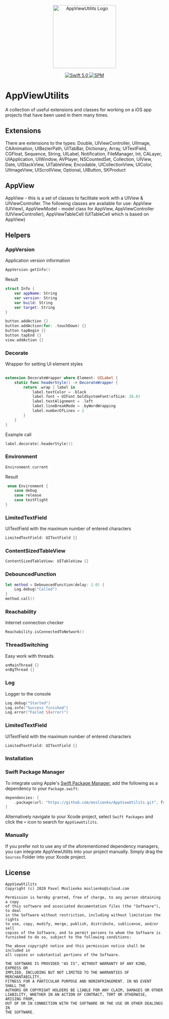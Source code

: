 <p align="center">
   <img width="200" src="https://raw.githubusercontent.com/SvenTiigi/SwiftKit/gh-pages/readMeAssets/SwiftKitLogo.png" alt="AppViewUtilits Logo">
</p>
<p align="center">
   <a href="https://developer.apple.com/swift/">
      <img src="https://img.shields.io/badge/Swift-5.0-orange.svg?style=flat" alt="Swift 5.0">
   </a>
   <a href="https://github.com/apple/swift-package-manager">
      <img src="https://img.shields.io/badge/Swift%20Package%20Manager-compatible-brightgreen.svg" alt="SPM">
   </a>
</p>

# AppViewUtilits

<p align="left">
A collection of useful extensions and classes for working on a iOS app projects that have been used in them many times.
</p>

## Extensions
<p align="left">
There are extensions to the types: Double, UIViewController, UIImage, CAAnimation, UIBezierPath, UITabBar, Dictionary, Array, UITextField, CGFloat, Sequence, String, UILabel, Notification, FileManager, Int, CALayer, UIApplication, UIWindow, AVPlayer, NSCountedSet, Collection, UIView, Date, UIStackView, UITableView, Encodable, UICollectionView, UIColor, UIImageView, UIScrollView, Optional, UIButton, SKProduct
</p>

## AppView
<p align="left">
AppView - this is a set of classes to facilitate work with a UIView & UIViewController. The following classes are available for use: AppView (UIView), AppViewModel - model class for AppView, AppViewController (UIViewController), AppViewTableCell (UITableCell which is based on AppView)
</p>

## Helpers

### AppVersion
Application version information

```swift
AppVersion.getInfo()
```

Result

```swift
struct Info {
    var appName: String
    var version: String
    var build: String
    var target: String
}
```

```swift
button.addAction {}
button.addAction(for: .touchDown) {}
button.tapBegin {}
button.tapEnd {}
view.addAction {}
```

### Decorate

Wrapper for setting UI element styles

```swift
 
extension DecorateWrapper where Element: UILabel {
    static func headerStyle() -> DecorateWrapper {
        return .wrap { label in
            label.textColor = .black
            label.font = UIFont.boldSystemFont(ofSize: 26.0)
            label.textAlignment = .left
            label.lineBreakMode = .byWordWrapping
            label.numberOfLines = 2
        }
    }
}
```
Example call

```swift
label.decorate(.headerStyle())
```

### Environment

```swift
Environment.current
```

Result

```swift
 enum Environment {
    case debug
    case release
    case testFlight
}
```

### LimitedTextField
UITextField with the maximum number of entered characters
```swift
LimitedTextField: UITextField {}
```

### ContentSizedTableView
```swift
ContentSizedTableView: UITableView {}
```

### DebouncedFunction
```swift
let method = DebouncedFunction(delay: 1.0) {
    Log.debug("Called")
}
method.call()
```

### Reachability
Internet connection checker
```swift
Reachability.isConnectedToNetwork()
```

### ThreadSwitching
Easy work with threads
```swift
onMainThread {}
onBgThread {}
```

### Log
Logger to the console
```swift
Log.debug("Started")
Log.info("Success finished")
Log.error("Failed \(error)")
```

### LimitedTextField
UITextField with the maximum number of entered characters
```swift
LimitedTextField: UITextField {}
```

### Installation

### Swift Package Manager

To integrate using Apple's [Swift Package Manager](https://swift.org/package-manager/), add the following as a dependency to your `Package.swift`:

```swift
dependencies: [
    .package(url: "https://github.com/moslienko/AppViewUtilits.git", from: "1.2.3")
]
```

Alternatively navigate to your Xcode project, select `Swift Packages` and click the `+` icon to search for `AppViewUtilits`.

### Manually

If you prefer not to use any of the aforementioned dependency managers, you can integrate AppViewUtilits into your project manually. Simply drag the `Sources` Folder into your Xcode project.

## License

```
AppViewUtilits
Copyright (c) 2020 Pavel Moslienko moslienko@icloud.com

Permission is hereby granted, free of charge, to any person obtaining a copy
of this software and associated documentation files (the "Software"), to deal
in the Software without restriction, including without limitation the rights
to use, copy, modify, merge, publish, distribute, sublicense, and/or sell
copies of the Software, and to permit persons to whom the Software is
furnished to do so, subject to the following conditions:

The above copyright notice and this permission notice shall be included in
all copies or substantial portions of the Software.

THE SOFTWARE IS PROVIDED "AS IS", WITHOUT WARRANTY OF ANY KIND, EXPRESS OR
IMPLIED, INCLUDING BUT NOT LIMITED TO THE WARRANTIES OF MERCHANTABILITY,
FITNESS FOR A PARTICULAR PURPOSE AND NONINFRINGEMENT. IN NO EVENT SHALL THE
AUTHORS OR COPYRIGHT HOLDERS BE LIABLE FOR ANY CLAIM, DAMAGES OR OTHER
LIABILITY, WHETHER IN AN ACTION OF CONTRACT, TORT OR OTHERWISE, ARISING FROM,
OUT OF OR IN CONNECTION WITH THE SOFTWARE OR THE USE OR OTHER DEALINGS IN
THE SOFTWARE.
```

